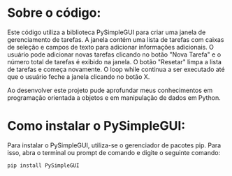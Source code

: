 <h1>Sobre o código:</h1>

<p>Este código utiliza a biblioteca PySimpleGUI para criar uma janela de gerenciamento de tarefas. 
A janela contém uma lista de tarefas com caixas de seleção e campos de texto para adicionar informações adicionais. 
O usuário pode adicionar novas tarefas clicando no botão "Nova Tarefa" e o número total de tarefas é exibido na janela. 
O botão "Resetar" limpa a lista de tarefas e começa novamente. 
O loop while continua a ser executado até que o usuário feche a janela clicando no botão X.</p>
<p>Ao desenvolver este projeto pude aprofundar meus conhecimentos em programação orientada a objetos e em manipulação de dados em Python.</p>
<h1>Como instalar o PySimpleGUI:</h1>
<p>Para instalar o PySimpleGUI, utiliza-se o gerenciador de pacotes pip. Para isso, abra o terminal ou prompt de comando e digite o seguinte comando:</p>
<pre><code>pip install PySimpleGUI</code></pre>

